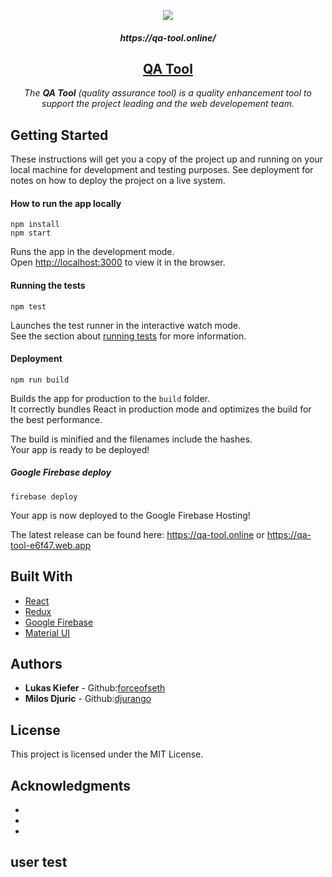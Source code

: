 <p align="center"><img src="https://i.imgur.com/v5hxt0b.png"></p>

<h5 align="center">https://qa-tool.online/</h5>
<h2 align="center"><a href="https://qa-tool.online">QA Tool</a></h2>

<p align="center">
  <em>The <b>QA Tool</b> (quality assurance tool) is a quality enhancement tool to support the project leading and the web developement team.</em>
</p>




## Getting Started
These instructions will get you a copy of the project up and running on your local machine for development and testing purposes. See deployment for notes on how to deploy the project on a live system.


#### How to run the app locally

```
npm install
npm start
```
Runs the app in the development mode.<br>
Open [http://localhost:3000](http://localhost:3000) to view it in the browser.


#### Running the tests
```
npm test
```
Launches the test runner in the interactive watch mode.<br>
See the section about [running tests](https://facebook.github.io/create-react-app/docs/running-tests) for more information.


#### Deployment
```
npm run build
```
Builds the app for production to the `build` folder.<br>
It correctly bundles React in production mode and optimizes the build for the best performance.

The build is minified and the filenames include the hashes.<br>
Your app is ready to be deployed!

##### Google Firebase deploy
```
firebase deploy
```

Your app is now deployed to the Google Firebase Hosting!

The latest release can be found here:
https://qa-tool.online or https://qa-tool-e6f47.web.app


## Built With

* [React](https://reactjs.org/)
* [Redux](https://redux.js.org/introduction/getting-started/)
* [Google Firebase](https://firebase.google.com/)
* [Material UI](https://material-ui.com/)


## Authors

* **Lukas Kiefer** - Github:[forceofseth](https://github.com/forceofseth/)
* **Milos Djuric** - Github:[djurango](https://github.com/djurango/)


## License

This project is licensed under the MIT License.

## Acknowledgments

* 
* 
* 

## user test


